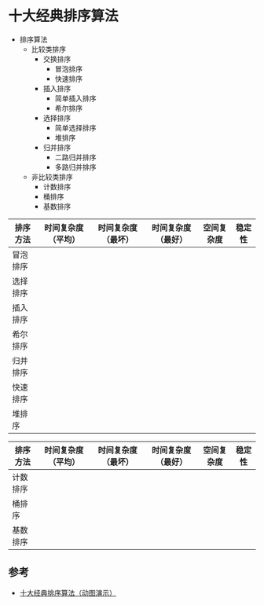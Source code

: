 # 十大经典排序算法


- 排序算法
	- 比较类排序
		- 交换排序
			- 冒泡排序
			- 快速排序
		- 插入排序
			- 简单插入排序
			- 希尔排序
		- 选择排序
			- 简单选择排序
			- 堆排序
		- 归并排序
			- 二路归并排序
			- 多路归并排序
	- 非比较类排序
		- 计数排序
		- 桶排序
		- 基数排序 


| 排序方法 | 时间复杂度（平均） | 时间复杂度（最坏） | 时间复杂度（最好） | 空间复杂度 | 稳定性 |
| --- | --- | --- | --- | --- | --- |
| 冒泡排序 |  |  |  |  |  |
| 选择排序 |  |  |  |  |  |
| 插入排序 |  |  |  |  |  |
| 希尔排序 |  |  |  |  |  |
| 归并排序 |  |  |  |  |  |
| 快速排序 |  |  |  |  |  |
| 堆排序 |  |  |  |  |  |

| 排序方法 | 时间复杂度（平均） | 时间复杂度（最坏） | 时间复杂度（最好） | 空间复杂度 | 稳定性 |
| --- | --- | --- | --- | --- | --- |
| 计数排序 |  |  |  |  |  |
| 桶排序 |  |  |  |  |  |
| 基数排序 |  |  |  |  |  |


## 参考

- [十大经典排序算法（动图演示）](https://www.cnblogs.com/onepixel/articles/7674659.html)